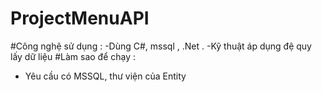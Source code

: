 # ProjectMenuAPI
 #Công nghệ sử dụng :
 -Dùng C#, mssql , .Net .
 -Kỹ thuật áp dụng đệ quy lấy dữ liệu
 #Làm sao để chạy :
 - Yêu cầu có MSSQL, thư viện của Entity
 
